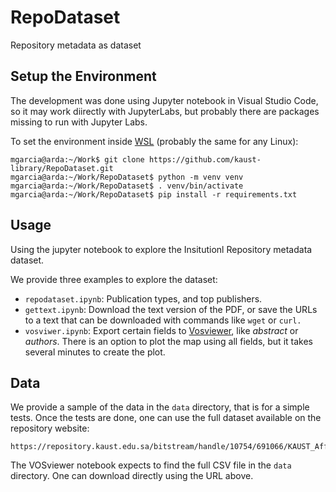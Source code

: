 # RepoDataset

Repository metadata as dataset

## Setup the Environment

The development was done using Jupyter notebook in Visual Studio Code, so it may work diirectly with JupyterLabs, but probably there are packages missing to run with Jupyter Labs.

To set the environment inside [WSL](https://learn.microsoft.com/en-us/windows/wsl/install) (probably the same for any Linux):

```
mgarcia@arda:~/Work$ git clone https://github.com/kaust-library/RepoDataset.git
mgarcia@arda:~/Work/RepoDataset$ python -m venv venv
mgarcia@arda:~/Work/RepoDataset$ . venv/bin/activate
mgarcia@arda:~/Work/RepoDataset$ pip install -r requirements.txt
```

## Usage

Using the jupyter notebook to explore the Insitutionl Repository metadata dataset.

We provide three examples to explore the dataset:

* `repodataset.ipynb`: Publication types, and top publishers.
* `gettext.ipynb`: Download the text version of the PDF, or save the URLs to a text that can be downloaded with commands like `wget` or `curl.`
* `vosviwer.ipynb`: Export certain fields to [Vosviewer](https://www.vosviewer.com/), like _abstract_ or _authors_. There is an option to plot the map using all fields, but it takes several minutes to create the plot. 

## Data

We provide a sample of the data in the `data` directory, that is for a simple tests. Once the tests are done, one can use the full dataset available on the repository website:

```
https://repository.kaust.edu.sa/bitstream/handle/10754/691066/KAUST_Affiliated_Research_Basic_Metadata.csv'
```

The VOSviewer notebook expects to find the full CSV file in the `data` directory. One can download directly using the URL above.